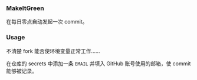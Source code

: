 ### MakeItGreen

在每日零点自动发起一次 commit。

### Usage

不清楚 fork 能否使环境变量正常工作……

在仓库的 secrets 中添加一条 `EMAIL` 并填入 GitHub 账号使用的邮箱，使 commit 能够被记录。
